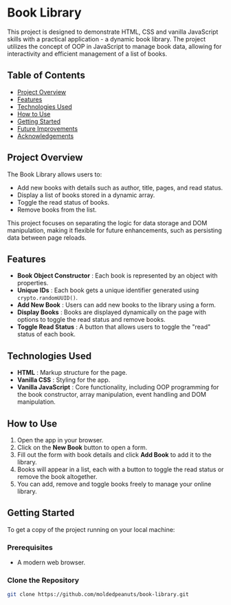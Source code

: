 # Book Library
This project is designed to demonstrate HTML, CSS and vanilla JavaScript skills with a practical application - a dynamic book library. The project utilizes the concept of OOP in JavaScript to manage book data, allowing for interactivity and efficient management of a list of books.


## Table of Contents
- [Project Overview](#project-overview)
- [Features](#features)
- [Technologies Used](#technologies-used)
- [How to Use](#how-to-use)
- [Getting Started](#getting-started)
- [Future Improvements](#future-improvements)
- [Acknowledgements](#acknowledgements)


## Project Overview

The Book Library allows users to:

- Add new books with details such as author, title, pages, and read status.
- Display a list of books stored in a dynamic array.
- Toggle the read status of books.
- Remove books from the list.

This project focuses on separating the logic for data storage and DOM manipulation, making it flexible for future enhancements, such as persisting data between page reloads.


## Features

- **Book Object Constructor** : Each book is represented by an object with properties.
- **Unique IDs** : Each book gets a unique identifier generated using `crypto.randomUUID()`.
- **Add New Book** : Users can add new books to the library using a form.
- **Display Books** : Books are displayed dynamically on the page with options to toggle the read status and remove books.
- **Toggle Read Status** : A button that allows users to toggle the "read" status of each book.


## Technologies Used

- **HTML** : Markup structure for the page.
- **Vanilla CSS** : Styling for the app.
- **Vanilla JavaScript** : Core functionality, including OOP programming for the book constructor, array manipulation, event handling and DOM manipulation.


## How to Use

1. Open the app in your browser.
2. Click on the **New Book** button to open a form.
3. Fill out the form with book details and click **Add Book** to add it to the library.
4. Books will appear in a list, each with a button to toggle the read status or remove the book altogether.
5. You can add, remove and toggle books freely to manage your online library.


## Getting Started

To get a copy of the project running on your local machine:

### Prerequisites

- A modern web browser.

### Clone the Repository

```bash
git clone https://github.com/moldedpeanuts/book-library.git